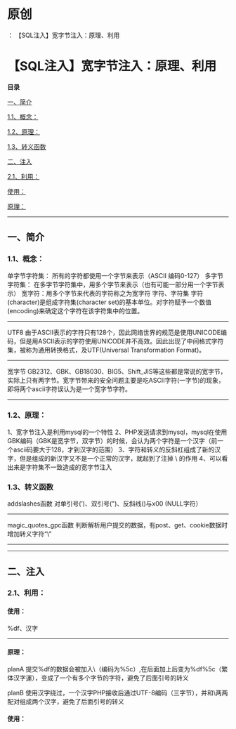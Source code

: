 # 原创
：  【SQL注入】宽字节注入：原理、利用

# 【SQL注入】宽字节注入：原理、利用

**目录**

[一、简介](#%E4%B8%80%E3%80%81%E7%AE%80%E4%BB%8B)

[1.1、概念：](#1.1%E3%80%81%E6%A6%82%E5%BF%B5%EF%BC%9A)

[1.2、原理：](#1.2%E3%80%81%E5%8E%9F%E7%90%86%EF%BC%9A)

[1.3、转义函数](#1.3%E3%80%81%E8%BD%AC%E4%B9%89%E5%87%BD%E6%95%B0)

[二、注入](#%E4%BA%8C%E3%80%81%E6%B3%A8%E5%85%A5)

[2.1、利用：](#2.1%E3%80%81%E5%88%A9%E7%94%A8%EF%BC%9A)

[使用：](#%E4%BD%BF%E7%94%A8%EF%BC%9A)

[原理：](#%E5%8E%9F%E7%90%86%EF%BC%9A)

---


## 一、简介

> 
<h3>1.1、概念：</h3>
单字节字符集： 所有的字符都使用一个字节来表示（ASCII 编码0-127）
多字节字符集： 在多字节字符集中，用多个字节来表示（也有可能一部分用一个字节表示）
宽字符：用多个字节来代表的字符称之为宽字符
字符、字符集 字符(character)是组成字符集(character set)的基本单位。对字符赋予一个数值(encoding)来确定这个字符在该字符集中的位置。
<hr/>
UTF8 由于ASCII表示的字符只有128个，因此网络世界的规范是使用UNICODE编码，但是用ASCII表示的字符使用UNICODE并不高效。因此出现了中间格式字符集，被称为通用转换格式，及UTF(Universal Transformation Format)。
<hr/>
宽字节 GB2312、GBK、GB18030、BIG5、Shift_JIS等这些都是常说的宽字节，实际上只有两字节。宽字节带来的安全问题主要是吃ASCII字符(一字节)的现象，即将两个ascii字符误认为是一个宽字节字符。


---


> 
<h3>1.2、原理：</h3>
1、宽字节注入是利用mysql的一个特性
2、PHP发送请求到mysql，mysql在使用GBK编码（GBK是宽字节，双字节）的时候，会认为两个字符是一个汉字（前一个ascii码要大于128，才到汉字的范围）
3、字符和转义的反斜杠组成了新的汉字，但是组成的新汉字又不是一个正常的汉字，就起到了注掉 \ 的作用
4、可以看出来是字符集不一致造成的宽字节注入


> 
<h3>1.3、转义函数</h3>
addslashes函数
对单引号(’)、双引号(")、反斜线()与x00 (NULL字符）
<hr/>
magic_quotes_gpc函数
判断解析用户提交的数据，有post、get、cookie数据时增加转义字符“\”


---


---


## 二、注入

> 
<h3>2.1、利用：</h3>
<h4>使用：</h4>
%df、汉字
<hr/>
<h4>原理：</h4>
planA
提交%df的数据会被加入\（编码为%5c）,在后面加上后变为%df%5c（繁体汉字運），变成了一个有多个字节的字符，避免了后面引号的转义

planB
使用汉字绕过，一个汉字PHP接收后通过UTF-8编码（三字节），并和\两两配对组成两个汉字，避免了后面引号的转义


#### 使用：
